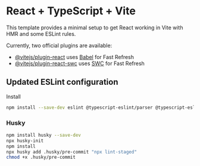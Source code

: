 # React + TypeScript + Vite

This template provides a minimal setup to get React working in Vite with HMR and some ESLint rules.

Currently, two official plugins are available:

- [@vitejs/plugin-react](https://github.com/vitejs/vite-plugin-react/blob/main/packages/plugin-react) uses [Babel](https://babeljs.io/) for Fast Refresh
- [@vitejs/plugin-react-swc](https://github.com/vitejs/vite-plugin-react/blob/main/packages/plugin-react-swc) uses [SWC](https://swc.rs/) for Fast Refresh

## Updated ESLint configuration

Install

```bash
npm install --save-dev eslint @typescript-eslint/parser @typescript-eslint/eslint-plugin eslint-plugin-react-x eslint-plugin-react-dom typescript

```

### Husky

```bash
npm install husky --save-dev
npx husky-init
npm install
npx husky add .husky/pre-commit "npx lint-staged"
chmod +x .husky/pre-commit
```
